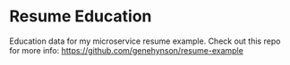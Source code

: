 # Resume Education
Education data for my microservice resume example. Check out this repo for more info: https://github.com/genehynson/resume-example
